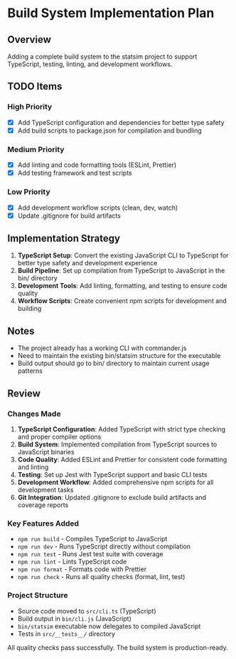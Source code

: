 # Build System Implementation Plan

## Overview
Adding a complete build system to the statsim project to support TypeScript, testing, linting, and development workflows.

## TODO Items

### High Priority
- [x] Add TypeScript configuration and dependencies for better type safety
- [x] Add build scripts to package.json for compilation and bundling

### Medium Priority  
- [x] Add linting and code formatting tools (ESLint, Prettier)
- [x] Add testing framework and test scripts

### Low Priority
- [x] Add development workflow scripts (clean, dev, watch)
- [x] Update .gitignore for build artifacts

## Implementation Strategy

1. **TypeScript Setup**: Convert the existing JavaScript CLI to TypeScript for better type safety and development experience
2. **Build Pipeline**: Set up compilation from TypeScript to JavaScript in the bin/ directory
3. **Development Tools**: Add linting, formatting, and testing to ensure code quality
4. **Workflow Scripts**: Create convenient npm scripts for development and building

## Notes
- The project already has a working CLI with commander.js
- Need to maintain the existing bin/statsim structure for the executable
- Build output should go to bin/ directory to maintain current usage patterns

## Review

### Changes Made
1. **TypeScript Configuration**: Added TypeScript with strict type checking and proper compiler options
2. **Build System**: Implemented compilation from TypeScript sources to JavaScript binaries
3. **Code Quality**: Added ESLint and Prettier for consistent code formatting and linting
4. **Testing**: Set up Jest with TypeScript support and basic CLI tests
5. **Development Workflow**: Added comprehensive npm scripts for all development tasks
6. **Git Integration**: Updated .gitignore to exclude build artifacts and coverage reports

### Key Features Added
- `npm run build` - Compiles TypeScript to JavaScript
- `npm run dev` - Runs TypeScript directly without compilation
- `npm run test` - Runs Jest test suite with coverage
- `npm run lint` - Lints TypeScript code
- `npm run format` - Formats code with Prettier
- `npm run check` - Runs all quality checks (format, lint, test)

### Project Structure
- Source code moved to `src/cli.ts` (TypeScript)
- Build output in `bin/cli.js` (JavaScript)
- `bin/statsim` executable now delegates to compiled JavaScript
- Tests in `src/__tests__/` directory

All quality checks pass successfully. The build system is production-ready.